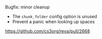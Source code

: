 Bugfix: minor cleanup

- The `chunk_folder` config option is unused
- Prevent a panic when looking up spaces

https://github.com/cs3org/reva/pull/2668
